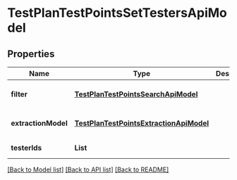 # TestPlanTestPointsSetTestersApiModel
## Properties

| Name | Type | Description | Notes |
|------------ | ------------- | ------------- | -------------|
| **filter** | [**TestPlanTestPointsSearchApiModel**](TestPlanTestPointsSearchApiModel.md) |  | [optional] [default to null] |
| **extractionModel** | [**TestPlanTestPointsExtractionApiModel**](TestPlanTestPointsExtractionApiModel.md) |  | [optional] [default to null] |
| **testerIds** | **List** |  | [default to null] |

[[Back to Model list]](../README.md#documentation-for-models) [[Back to API list]](../README.md#documentation-for-api-endpoints) [[Back to README]](../README.md)

